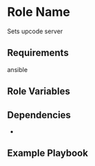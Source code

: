 Role Name
=========

Sets upcode server

Requirements
------------

ansible

Role Variables
--------------


Dependencies
------------

-

Example Playbook
----------------
